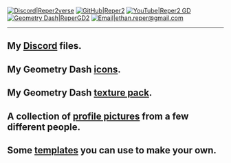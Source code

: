 [![Discord|Reper2verse](https://cdn.discordapp.com/emojis/874089012489519114.png?size=80)](https://discord.gg/JGEjfm5Gn4)
[![GitHub|Reper2](https://cdn.discordapp.com/emojis/874089226197692436.png?size=80)](https://github.com/Reper2)
[![YouTube|Reper2 GD](https://cdn.discordapp.com/emojis/874090930855092265.png?size=80)](https://www.youtube.com/channel/UCofCDfLjs_TkiC-p0-k_9XA)
[![Geometry Dash|ReperGD2](https://cdn.discordapp.com/emojis/651522650992148492.png?size=80)](https://gdbrowser.com/u/ReperGD2)
[![Email|ethan.reper@gmail.com](https://cdn.discordapp.com/emojis/889059158219948082.png?size=80)](mailto:ethan.reper@gmail.com)

---

My [Discord](https://reper2.github.io/Downloadable-Files/discord) files.
---

My Geometry Dash [icons](https://reper2.github.io/Downloadable-Files/gd-icons).
---

My Geometry Dash [texture pack](https://reper2.github.io/Downloadable-Files/texture-pack).
---

A collection of [profile pictures](https://reper2.github.io/Downloadable-Files/pfp) from a few different people.
---

Some [templates](https://reper2.github.io/Downloadable-Files/templates) you can use to make your own.
---
